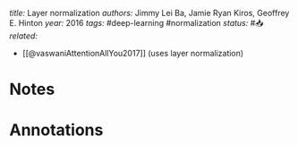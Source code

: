 *title:* Layer normalization
*authors:* Jimmy Lei Ba, Jamie Ryan Kiros, Geoffrey E. Hinton
*year:* 2016
*tags:* #deep-learning #normalization
*status:* #📥
*related:*
- [[@vaswaniAttentionAllYou2017]] (uses layer normalization)
# Notes 

# Annotations